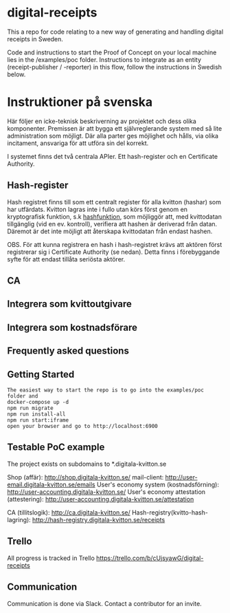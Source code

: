 # digital-receipts
This a repo for code relating to a new way of generating and handling digital receipts in Sweden.

Code and instructions to start the Proof of Concept on your local machine lies in the /examples/poc folder.
Instructions to integrate as an entity (receipt-publisher / -reporter) in this flow, follow the instructions in Swedish below.


# Instruktioner på svenska
Här följer en icke-teknisk beskriverning av projektet och dess olika komponenter.
Premissen är att bygga ett självreglerande system med så lite administration som möjligt. Där alla parter ges möjlighet och hålls, via olika incitament, ansvariga för att utföra sin del korrekt.

I systemet finns det två centrala APIer. Ett hash-register och en Certificate Authority.

## Hash-register
Hash registret finns till som ett centralt register för alla kvitton (hashar) som har utfärdats. Kvitton lagras inte i fullo utan körs först genom en kryptografisk funktion, s.k [hashfunktion](https://en.wikipedia.org/wiki/Cryptographic_hash_function), som möjliggör att, med kvittodatan tillgänglig (vid en ev. kontroll), verifiera att hashen är deriverad från datan. Däremot är det inte möjligt att återskapa kvittodatan från endast hashen.

OBS. För att kunna registrera en hash i hash-registret krävs att aktören först registrerar sig i Certificate Authority (se nedan). Detta finns i förebyggande syfte för att endast tillåta seriösta aktörer. 


## CA


## Integrera som kvittoutgivare

## Integrera som kostnadsförare

## Frequently asked questions
## Getting Started
```
The easiest way to start the repo is to go into the examples/poc folder and 
docker-compose up -d
npm run migrate
npm run install-all
npm run start:iframe
open your browser and go to http://localhost:6900
```
## Testable PoC example
The project exists on subdomains to *.digitala-kvitton.se

Shop (affär): http://shop.digitala-kvitton.se/
mail-client: http://user-email.digitala-kvitton.se/emails
User's economy system (kostnadsförning): http://user-accounting.digitala-kvitton.se/
User's economy attestation (attestering): http://user-accounting.digitala-kvitton.se/attestation

CA (tillitslogik): http://ca.digitala-kvitton.se/
Hash-registry(kvitto-hash-lagring): http://hash-registry.digitala-kvitton.se/receipts

## Trello
All progress is tracked in Trello
https://trello.com/b/cUjsyawG/digital-receipts

## Communication
Communication is done via Slack. Contact a contributor for an invite.
